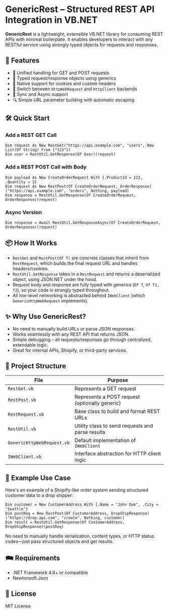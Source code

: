 # GenericRest – Structured REST API Integration in VB.NET

**GenericRest** is a lightweight, extensible VB.NET library for consuming REST APIs with minimal boilerplate. It enables developers to interact with any RESTful service using strongly typed objects for requests and responses.

## 🚀 Features

- 🔄 Unified handling for GET and POST requests
- 🧱 Typed request/response objects using generics
- 🍚 Native support for cookies and custom headers
- 🔧 Switch between `HttpWebRequest` and `HttpClient` backends
- 🔄 Sync and Async support
- 🔍 Simple URL parameter building with automatic escaping

## 🛠️ Quick Start

### Add a REST GET Call

```vbnet
Dim request As New RestGet("https://api.example.com", "users", New List(Of String) From {"123"})
Dim user = RestUtil.GetResponse(Of User)(request)
```

### Add a REST POST Call with Body

```vbnet
Dim payload As New CreateOrderRequest With {.ProductId = 123, .Quantity = 2}
Dim request As New RestPost(Of CreateOrderRequest, OrderResponse)("https://api.example.com", "orders", Nothing, payload)
Dim response = RestUtil.GetResponse(Of CreateOrderRequest, OrderResponse)(request)
```

### Async Version

```vbnet
Dim response = Await RestUtil.GetResponseAsync(Of CreateOrderRequest, OrderResponse)(request)
```

## 📦 How It Works

- `RestGet` and `RestPost(Of T)` are concrete classes that inherit from `RestRequest`, which builds the final request URL and handles headers/cookies.
- `RestUtil.GetResponse` takes in a `RestRequest` and returns a deserialized object, using JSON.NET under the hood.
- Request body and response are fully typed with generics (`Of T`, `Of T1, T2`), so your code is strongly typed throughout.
- All low-level networking is abstracted behind `IWebClient` (which `GenericHttpWebRequest` implements).

## ✨ Why Use GenericRest?

- No need to manually build URLs or parse JSON responses.
- Works seamlessly with any REST API that returns JSON.
- Simple debugging – all requests/responses go through centralized, extendable logic.
- Great for internal APIs, Shopify, or third-party services.

## 🧩 Project Structure

| File                       | Purpose                                          |
| -------------------------- | ------------------------------------------------ |
| `RestGet.vb`               | Represents a GET request                         |
| `RestPost.vb`              | Represents a POST request (optionally generic)   |
| `RestRequest.vb`           | Base class to build and format REST URLs         |
| `RestUtil.vb`              | Utility class to send requests and parse results |
| `GenericHttpWebRequest.vb` | Default implementation of `IWebClient`           |
| `IWebClient.vb`            | Interface abstraction for HTTP client logic      |

## 📄 Example Use Case

Here's an example of a Shopify-like order system sending structured customer data to a drop shipper:

```vbnet
Dim customer = New CustomerAddress With {.Name = "John Doe", .City = "Seattle"}
Dim postReq = New RestPost(Of CustomerAddress, DropShipResponse)("https://drop.api.com", "create", Nothing, customer)
Dim result = RestUtil.GetResponse(Of CustomerAddress, DropShipResponse)(postReq)
```

No need to manually handle serialization, content types, or HTTP status codes—just pass structured objects and get results.

## 🗪 Requirements

- .NET Framework 4.6+ or compatible
- Newtonsoft.Json

## 📝 License

MIT License


